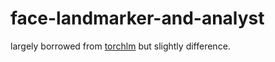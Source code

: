 # face-landmarker-and-analyst
largely borrowed from [torchlm](https://github.com/DefTruth/torchlm) but slightly difference.
